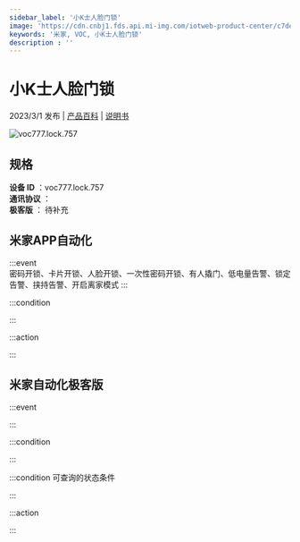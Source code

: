 ```yaml
---
sidebar_label: '小K士人脸门锁'
image: 'https://cdn.cnbj1.fds.api.mi-img.com/iotweb-product-center/c7dee10b8f6e480394a61a5812798fdd_1668238473410.png?GalaxyAccessKeyId=AKVGLQWBOVIRQ3XLEW&Expires=9223372036854775807&Signature=Ecfj3PnL/KjCbgZQXdpMoij9SA0='
keywords: '米家, VOC, 小K士人脸门锁'
description : ''
---
```

# 小K士人脸门锁

2023/3/1 发布 | [产品百科](https://home.mi.com/webapp/content/baike/product/index.html?model=voc777.lock.757/) | [说明书](https://home.mi.com/views/introduction.html?model=voc777.lock.757&region=cn)

![voc777.lock.757](https://cdn.cnbj1.fds.api.mi-img.com/iotweb-product-center/c7dee10b8f6e480394a61a5812798fdd_1668238473410.png?GalaxyAccessKeyId=AKVGLQWBOVIRQ3XLEW&Expires=9223372036854775807&Signature=Ecfj3PnL/KjCbgZQXdpMoij9SA0=)

## 规格  
> 
**设备 ID** ：voc777.lock.757  
**通讯协议** ：  
**极客版**  ： 待补充 


## 米家APP自动化  

:::event  
密码开锁、卡片开锁、人脸开锁、一次性密码开锁、有人撬门、低电量告警、锁定告警、挟持告警、开启离家模式
:::

:::condition  

:::

:::action   

:::

## 米家自动化极客版  

:::event  

:::

:::condition  

:::

:::condition 可查询的状态条件  

:::

:::action  

:::

        
